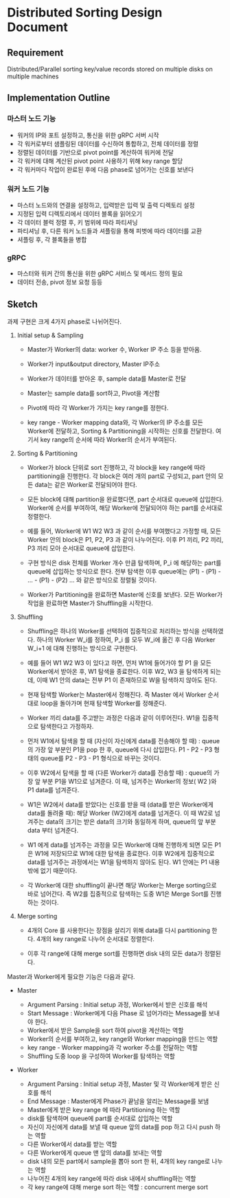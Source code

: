 # Distributed Sorting Design Document

## Requirement
Distributed/Parallel sorting key/value records stored on multiple disks on multiple machines

## Implementation Outline

### 마스터 노드 기능
- 워커의 IP와 포트 설정하고, 통신을 위한 gRPC 서버 시작
- 각 워커로부터 샘플링된 데이터를 수신하여 통합하고, 전체 데이터를 정렬
- 정렬된 데이터를 기반으로 pivot point를 계산하여 워커에 전달
- 각 워커에 대해 계산된 pivot point 사용하기 위해 key range 할당
- 각 워커마다 작업이 완료된 후에 다음 phase로 넘어가는 신호를 보낸다

### 워커 노드 기능
- 마스터 노드와의 연결을 설정하고, 입력받은 입력 및 출력 디렉토리 설정
- 지정된 입력 디렉토리에서 데이터 블록을 읽어오기
- 각 데이터 블럭 정렬 후, 키 범위에 따라 파티셔닝
- 파티셔닝 후, 다른 워커 노드들과 셔플링을 통해 피벗에 따라 데이터를 교환
- 셔플링 후, 각 블록들을 병합

### gRPC
- 마스터와 워커 간의 통신을 위한 gRPC 서비스 및 메서드 정의 필요
- 데이터 전송, pivot 정보 요청 등등
  
## Sketch
과제 구현은 크게 4가지 phase로 나뉘어진다.

1. Initial setup & Sampling
    
    - Master가 Worker의 data: worker 수, Worker IP 주소 등을 받아옴.
    
    - Worker가 input&output directory, Master IP주소
    
    - Worker가 데이터를 받아온 후, sample data를 Master로 전달
    
    - Master는 sample data를 sort하고, Pivot을 계산함
    
    - Pivot에 따라 각 Worker가 가지는 key range를 정한다.
    
    - key range - Worker mapping data와, 각 Worker의 IP 주소를 모든 Worker에 전달하고, Sorting & Partitioning을 시작하는 신호를 전달한다. 여기서 key range의 순서에 따라 Worker의 순서가 부여된다.
    
2. Sorting & Partitioning
    
    - Worker가 block 단위로 sort 진행하고, 각 block을 key range에 따라 partitioning을 진행한다. 
    각 block은 여러 개의 part로 구성되고, part 안의 모든 data는 같은 Worker로 전달되어야 한다.
    
    - 모든 block에 대해 partition을 완료했다면, part 순서대로 queue에 삽입한다. Worker에 순서를 부여하여, 해당 Worker에 전달되어야 하는 part를 순서대로 정렬한다.
    
    - 예를 들어, Worker에 W1 W2 W3 과 같이 순서를 부여했다고 가정할 때, 모든 Worker 안의 block은 P1, P2, P3 과 같이 나누어진다. 이후 P1 끼리, P2 끼리, P3 끼리 모아 순서대로 queue에 삽입한다.
    
    - 구현 방식은 disk 전체를 Worker 개수 만큼 탐색하며, P_i 에 해당하는 part를 queue에 삽입하는 방식으로 한다. 전부 탐색한 이후 queue에는 (P1) - (P1) - … - (P1) - (P2) … 와 같은 방식으로 정렬될 것이다.
    
    - Worker가 Partitioning을 완료하면 Master에 신호를 보낸다. 모든 Worker가 작업을 완료하면 Master가 Shuffling을 시작한다.
    
3. Shuffling
    
    - Shuffling은 하나의 Worker를 선택하여 집중적으로 처리하는 방식을 선택하였다.  하나의 Worker W_i를 정하여, P_i 를 모두 W_i에 옮긴 후 다음 Worker W_i+1 에 대해 진행하는 방식으로 구현한다.
    
    - 예를 들어 W1 W2 W3 이 있다고 하면, 먼저 W1에 들어가야 할 P1 을 모든 Worker에서 받아온 후, W1 탐색을 종료한다. 이후 W2, W3 을 탐색하게 되는데, 이때 W1 안의 data는 전부 P1 이 존재하므로 W을 탐색하지 않아도 된다.
    
    - 현재 탐색할 Worker는 Master에서 정해진다. 즉 Master 에서 Worker 순서대로 loop을 돌아가며 현재 탐색할 Worker를 정해준다.
    
    - Worker 끼리 data를 주고받는 과정은 다음과 같이 이루어진다. W1을 집중적으로 탐색한다고 가정하자.
    
    - 먼저 W1에서 탐색을 할 때 (자신이 자신에게 data를 전송해야 할 때) : queue의 가장 앞 부분인 P1을 pop 한 후, queue에 다시 삽입한다.
    P1 - P2 - P3 형태의 queue를  P2 - P3 - P1 형식으로 바꾸는 것이다.
    
    - 이후 W2에서 탐색을 할 때 (다른 Worker가 data를 전송할 때) : queue의 가장 앞 부분 P1을 W1으로 넘겨준다. 이 때, 넘겨주는 Worker의 정보( W2 )와 P1 data를 넘겨준다.
    
    - W1은 W2에서 data를 받았다는 신호를 받을 때 (data를 받은 Worker에게 data를 돌려줄 때): 해당 Worker (W2)에게 data를 넘겨준다. 이 때 W2로 넘겨주는 data의 크기는 받은 data의 크기와 동일하게 하며, queue의 앞 부분 data 부터 넘겨준다.
    
    - W1 에게 data를 넘겨주는 과정을 모든 Worker에 대해 진행하게 되면 모든 P1은 W1에 저장되므로 W1에 대한 탐색을 종료한다.
    이후 W2에게 집중적으로 data를 넘겨주는 과정에서는 W1을 탐색하지 않아도 된다. W1 안에는 P1 내용밖에 없기 때문이다.
    
    - 각 Worker에 대한 shuffling이 끝나면 해당 Worker는 Merge sorting으로 바로 넘어간다. 즉 W2를 집중적으로 탐색하는 도중 W1은 Merge Sort를 진행하는 것이다.
    
4. Merge sorting
    
   -  4개의 Core 를 사용한다는 장점을 살리기 위해 data를 다시 partitioning 한다. 4개의 key range로 나누어 순서대로 정렬한다.
    
   - 이후 각 range에 대해 merge sort를 진행하면 disk 내의 모든 data가 정렬된다.
    

Master과 Worker에게 필요한 기능은 다음과 같다.

- Master
    - Argument Parsing : Initial setup 과정, Worker에서 받은 신호를 해석
    - Start Message : Worker에게 다음 Phase 로 넘어가라는 Message를 보내야 한다.
    - Worker에서 받은 Sample을 sort 하여 pivot을 계산하는 역할
    - Worker의 순서를 부여하고, key range와 Worker mapping을 만드는 역할
    - key range - Worker mapping과 각 worker 주소를 전달하는 역할
    - Shuffling 도중 loop 을 구성하여 Worker를 탐색하는 역할
    
- Worker
    - Argument Parsing : Initial setup 과정, Master 및 각 Worker에게 받은 신호를 해석
    - End Message : Master에게 Phase가 끝남을 알리는 Message를 보냄
    - Master에게 받은 key range 에 따라 Partitioning 하는 역할
    - disk를 탐색하며 queue에 part를 순서대로 삽입하는 역할
    - 자신이 자신에게 data를 보낼 때 queue 앞의 data를 pop 하고 다시 push 하는 역할
    - 다른 Worker에서 data를 받는 역할
    - 다른 Worker에게 queue 맨 앞의 data를 보내는 역할
    - disk 내의 모든 part에서 sample을 뽑아 sort 한 뒤, 4개의 key range로 나누는 역할
    - 나누어진 4개의 key range에 따라 disk 내에서 shuffling하는 역할
    - 각 key range에 대해 merge sort 하는 역할 : concurrent merge sort

